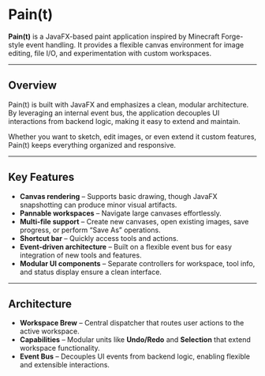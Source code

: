 # Pain(t)

**Pain(t)** is a JavaFX-based paint application inspired by Minecraft Forge-style event handling.
It provides a flexible canvas environment for image editing, file I/O, and experimentation with
custom workspaces.

---

## Overview

Pain(t) is built with JavaFX and emphasizes a clean, modular architecture.
By leveraging an internal event bus, the application decouples UI interactions from backend logic,
making it easy to extend and maintain.

Whether you want to sketch, edit images, or even extend it custom features, Pain(t) keeps everything
organized and responsive.

---

## Key Features

- **Canvas rendering** – Supports basic drawing, though JavaFX snapshotting can produce minor visual
  artifacts.
- **Pannable workspaces** – Navigate large canvases effortlessly.
- **Multi-file support** – Create new canvases, open existing images, save progress, or perform
  “Save As” operations.
- **Shortcut bar** – Quickly access tools and actions.
- **Event-driven architecture** – Built on a flexible event bus for easy integration of new tools
  and features.
- **Modular UI components** – Separate controllers for workspace, tool info, and status display
  ensure a clean interface.

---

## Architecture

- **Workspace Brew** – Central dispatcher that routes user actions to the active workspace.
- **Capabilities** – Modular units like **Undo/Redo** and **Selection** that extend workspace
  functionality.
- **Event Bus** – Decouples UI events from backend logic, enabling flexible and extensible
  interactions.